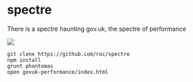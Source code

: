 spectre
=======

There is a spectre haunting gov.uk, the spectre of performance

![](http://i.imgur.com/Zrzu2iS.jpg)

```
git clone https://github.com/roc/spectre
npm install
grunt phantomas
open govuk-performance/index.html
```

